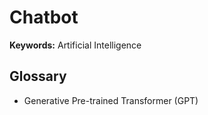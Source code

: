 # Chatbot

**Keywords:** Artificial Intelligence

<!--
https://github.com/vercel/ai-chatbot

https://landbot.io/
https://github.com/acheong08/ChatGPT
https://github.com/wong2/chat-gpt-google-extension
https://github.com/vincelwt/chatgpt-mac
https://github.com/transitive-bullshit/chatgpt-api
https://github.com/altryne/chatGPT-telegram-bot
https://github.com/m1guelpf/chatgpt-telegram
-->

## Glossary

- Generative Pre-trained Transformer (GPT)
